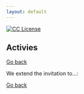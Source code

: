 ```yaml
---
layout: default
---
```

<!-- badges -->
[license-badge]: https://img.shields.io/badge/Licencia-CC-orange
[license]: https://creativecommons.org/licenses/by-nc-sa/3.0/deed.es
[![CC License][license-badge]][license]

## Activies
[Go back](./)

We extend the invitation to...:
<!--
![width='40%'](figs/QuantaCalaverita.png)
**Figure 1**: Quanta Calaverita 2019. 
-->

<!-- JO: with the original template-->
[Go back](./mrkdwn/)
